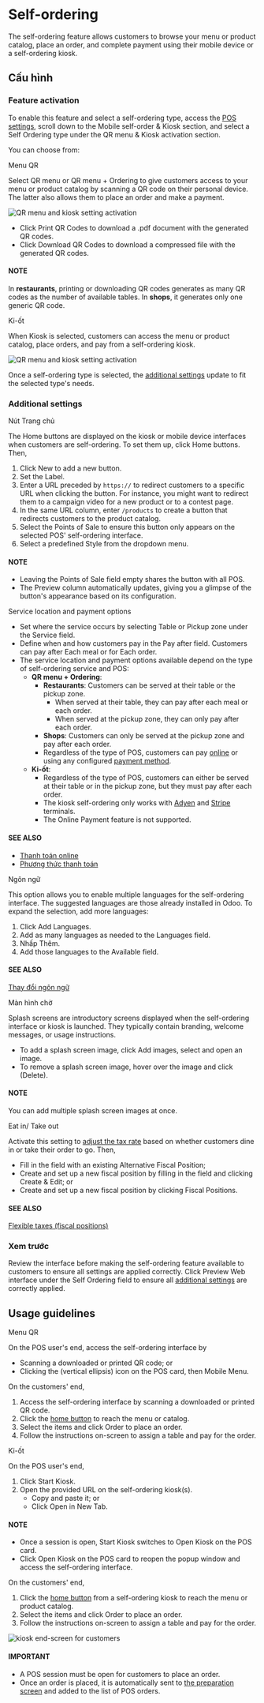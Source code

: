 # Self-ordering

The self-ordering feature allows customers to browse your menu or product catalog, place an order,
and complete payment using their mobile device or a self-ordering kiosk.

## Cấu hình

### Feature activation

To enable this feature and select a self-ordering type, access the [POS settings](configuration/#configuration-settings), scroll down to the Mobile self-order & Kiosk section, and
select a Self Ordering type under the QR menu & Kiosk activation section.

You can choose from:

Menu QR

Select QR menu or QR menu + Ordering to give customers access to your
menu or product catalog by scanning a QR code on their personal device. The latter also
allows them to place an order and make a payment.

![QR menu and kiosk setting activation](../../../.gitbook/assets/qr-activation.png)
- Click <i class="fa fa-arrow-right"></i> Print QR Codes to download a .pdf document with the
  generated QR codes.
- Click <i class="fa fa-arrow-right"></i> Download QR Codes to download a compressed file
  with the generated QR codes.

#### NOTE
In **restaurants**, printing or downloading QR codes generates as many QR codes as the
number of available tables. In **shops**, it generates only one generic QR code.

Ki-ốt

When Kiosk is selected, customers can access the menu or product catalog, place
orders, and pay from a self-ordering kiosk.

![QR menu and kiosk setting activation](../../../.gitbook/assets/kiosk-activation.png)

Once a self-ordering type is selected, the [additional settings](#pos-self-order-add-settings)
update to fit the selected type's needs.

<a id="pos-self-order-add-settings"></a>

### Additional settings

Nút Trang chủ

The Home buttons are displayed on the kiosk or mobile device interfaces when
customers are self-ordering. To set them up, click <i class="fa fa-arrow-right"></i> Home
buttons. Then,

1. Click New to add a new button.
2. Set the Label.
3. Enter a URL preceded by `https://` to redirect customers to a specific URL when
   clicking the button. For instance, you might want to redirect them to a campaign video for
   a new product or to a contest page.
4. In the same URL column, enter `/products` to create a button that redirects
   customers to the product catalog.
5. Select the Points of Sale to ensure this button only appears on the selected
   POS' self-ordering interface.
6. Select a predefined Style from the dropdown menu.

#### NOTE
- Leaving the Points of Sale field empty shares the button with all POS.
- The Preview column automatically updates,  giving you a glimpse of the
  button's appearance based on its configuration.

Service location and payment options

- Set where the service occurs by selecting Table or Pickup zone
  under the Service field.
- Define when and how customers pay in the Pay after field. Customers can pay
  after Each meal or for Each order.
- The service location and payment options available depend on the type of self-ordering
  service and POS:
  - **QR menu + Ordering**:
    - **Restaurants**: Customers can be served at their table or the pickup zone.
      - When served at their table, they can pay after each meal or each order.
      - When served at the pickup zone, they can only pay after each order.
    - **Shops**: Customers can only be served at the pickup zone and pay after each order.
    - Regardless of the type of POS, customers can pay [online](../../finance/payment_providers/) or using any configured [payment
      method](payment_methods/).
  - **Ki-ốt**:
    - Regardless of the type of POS, customers can either be served at their table or in the
      pickup zone, but they must pay after each order.
    - The kiosk self-ordering only works with [Adyen](payment_methods/terminals/adyen.md)
      and [Stripe](payment_methods/terminals/stripe.md) terminals.
    - The Online Payment feature is not supported.

#### SEE ALSO
- [Thanh toán online](../../finance/payment_providers/)
- [Phương thức thanh toán](payment_methods/)

Ngôn ngữ

This option allows you to enable multiple languages for the self-ordering interface. The
suggested languages are those already installed in Odoo. To expand the selection, add more
languages:

1. Click <i class="fa fa-arrow-right"></i> Add Languages.
2. Add as many languages as needed to the Languages field.
3. Nhấp Thêm.
4. Add those languages to the Available field.

#### SEE ALSO
[Thay đổi ngôn ngữ](../../general/users/language.md)

Màn hình chờ

Splash screens are introductory screens displayed when the self-ordering interface or kiosk is
launched. They typically contain branding, welcome messages, or usage instructions.

- To add a splash screen image, click <i class="fa fa-paperclip"></i> Add images, select and
  open an image.
- To remove a splash screen image, hover over the image and click <i class="fa fa-times"></i>
  (Delete).

#### NOTE
You can add multiple splash screen images at once.

Eat in/ Take out

Activate this setting to [adjust the tax rate](pricing/fiscal_position.md) based on whether
customers dine in or take their order to go. Then,

- Fill in the field with an existing Alternative Fiscal Position;
- Create and set up a new fiscal position by filling in the field and clicking
  Create & Edit; or
- Create and set up a new fiscal position by clicking <i class="fa fa-arrow-right"></i> Fiscal
  Positions.

#### SEE ALSO
[Flexible taxes (fiscal positions)](pricing/fiscal_position.md)

### Xem trước

Review the interface before making the self-ordering feature available to customers to ensure all
settings are applied correctly. Click <i class="fa fa-arrow-right"></i> Preview Web interface
under the Self  Ordering field to ensure all [additional settings](#pos-self-order-add-settings) are correctly applied.

## Usage guidelines

Menu QR

On the POS user's end, access the self-ordering interface by

- Scanning a downloaded or printed QR code; or
- Clicking the <i class="fa fa-ellipsis-v"></i> (vertical ellipsis) icon on the POS card,
  then Mobile Menu.

On the customers' end,

1. Access the self-ordering interface by scanning a downloaded or printed QR code.
2. Click the [home button](#pos-self-order-add-settings) to reach the menu or catalog.
3. Select the items and click Order to place an order.
4. Follow the instructions on-screen to assign a table and pay for the order.

Ki-ốt

On the POS user's end,

1. Click Start Kiosk.
2. Open the provided URL on the self-ordering kiosk(s).
   - Copy and paste it; or
   - Click Open in New Tab.

#### NOTE
- Once a session is open, Start Kiosk switches to Open Kiosk on the
  POS card.
- Click Open Kiosk on the POS card to reopen the popup window and access the
  self-ordering interface.

On the customers' end,

1. Click the [home button](#pos-self-order-add-settings) from a self-ordering kiosk to
   reach the menu or product catalog.
2. Select the items and click Order to place an order.
3. Follow the instructions on-screen to assign a table and pay for the order.

![kiosk end-screen for customers](../../../.gitbook/assets/kiosk-endscreen.png)

#### IMPORTANT
- A POS session must be open for customers to place an order.
- Once an order is placed, it is automatically sent to [the preparation screen](preparation.md) and added to the list of POS orders.
